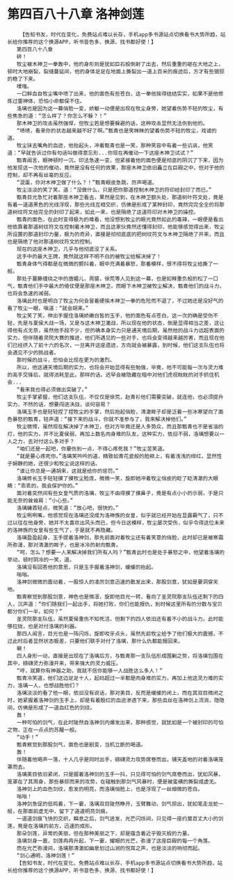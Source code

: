 # 第四百八十八章 洛神剑莲
        【告知书友，时代在变化，免费站点难以长存，手机app多书源站点切换看书大势所趋，站长给你推荐的这个换源APP，听书音色多、换源、找书都好使！】
       第四百八十八章
       砰！
       牧尘被木神卫一拳轰中，他的身形则是犹如巨石般倒射了出去，然后重重的砸在大地之上，顿时大地崩裂，裂缝蔓延间，他的身体足足在地面上撕裂出一道上百米的痕迹后，方才有些狼狈的稳了下来。
       噗嗤。
       一口鲜血自牧尘嘴中喷了出来，他的面色有些苍白，这一拳他挨得结结实实，如果不是他修炼过雷神体，恐怕小命都保不住。
       洛璃也是因为这一幕俏脸一变，娇躯一动便是出现在牧尘身旁，她望着伤势不轻的牧尘，有些焦急的道：“怎么样了？你怎么不躲？！”
       那木神卫的攻击虽然强悍，但牧尘若是想要躲避的话，这种攻击显然无法伤到他的。
       “啧啧，看来你的状态越来越不好了啊。”甄青也是笑眯眯的望着伤势不轻的牧尘，戏谑的道。
       牧尘抹去嘴角的血迹，他抬起头，冲着甄青也是一笑，那种笑容中有着一些讥讽，他笑道：“早就告诉过你有句话叫做得意忘形...你现在再催动一下这座木神卫试试？”
       甄青闻言，眼神顿时一沉，印法急速一变，但紧接着他的面色便是彻底的阴沉了下来，因为他发现这一次他的催动，竟然是没有任何的效果，那座木神卫依旧矗立在巨殿之中，但对于他的控制，却不再有丝毫的反应。
       “混蛋，你对木神卫做了什么？！”甄青眼皮急跳，厉声喝道。
       牧尘淡淡的笑了笑，道：“没做什么，只是把你那道控制木神卫的符印给封印了而已。”
       甄青目光急忙对着那座木神卫看去，果然是见到，在木神卫额头处，那道树叶符文处，竟是有着一道道黑色的光线浮现，那些光线互相交织，仿佛是形成了某种封印，竟然完完全全的将那道树纹符文给完全的封印了起来，如此一来，也是隔绝了这道符印对木神卫的操控。
       甄青的面色，在此时变得极为的难看，他没想到牧尘的眼光竟然如此的毒辣，一眼便是看出他依靠着那道树纹符文在控制着木神卫，而且这家伙竟然还懂得封印，他能够感觉得出来，牧尘所设置的那道封印力量，极为的奇异，直接是彻彻底底的把树纹符文与木神卫隔绝了开来，而且也是隔绝了他对那道树纹符文的控制。
       现在的这座木神卫，几乎与他彻底没了关系。
       这手中的最大王牌，竟然就这样不明不白的被牧尘给解决掉了！
       甄青身体气得都是在微微的颤抖着，眼中充满着暴怒，那番模样，恨不得将牧尘给撕了一般。
       那处于蔓藤缠绕之中的唐媚儿，周猿，徐荒等人见到这一幕，也是如释重负般的松了一口气，甄青他们手中最大的倚仗便是那座木神卫，而眼下木神卫被牧尘解决，甄青他们的战斗力，也将会急速的减弱。
       洛璃此时也是明白了牧尘为何会冒着硬挨木神卫一拳的危险而不退了，不过她还是没好气的看了牧尘一眼，嗔道：“就会胡来。”
       牧尘笑了笑，伸出手握住洛璃娇嫩白皙的玉手，他的面色有点苍白，这一次的确是受伤不轻，先是与夏侯大战一场，又是与这木神卫激战，所以现在他的状态，倒是显得相当之差，这让得他有点无奈，虽然他手段不少，但的确本身实力只是通天境后期，虽然他的战斗力远超表面的实力，但伴随着灵院大赛的推进，他们所遇见的一些对手，也将会变得越来越厉害，而且现在他们已经挤入了前十六的名次，一旦离开这座遗迹，方向就会被暴露，到时候，他们这支队伍也将会遇见不少的挑战者。
       那时候的战斗，恐怕会比现在更为的激烈。
       所以，他这通天境后期的实力，也将会开始显得有些勉强，毕竟，他不可能每一次与灵力难的高手交锋后，就得消耗至此，那样的话，迟早会被隐藏在暗中对他们虎视眈眈的对手抓住机会...
       “看来我也得必须做出突破了。”
       牧尘手掌紧握，他们这支队伍，不仅仅是徐荒，赵青衫他们需要突破，就连他，也必须提升实力，不然的话，想要闯进决战，谈何容易？
       洛璃玉手也是轻轻捏了捏牧尘的手掌，然后抬起俏脸，清澈眸子却是泛着一些冰寒望向了面色暴怒的甄青，轻声道：“接下来的战斗，你就不准参与了，我来解决掉他们。”
       牧尘微愕，虽然现在解决掉了木神卫，但对方毕竟还是人多势众，而且那甄青也不是省油的灯，他的实力，并不比夏侯弱，再加上数名肉身难的队友，这种实力，依旧不弱，洛璃想要以一人之力，去对付这么多对手？
       “咱们还是一起吧，你要伤到一点，不得心疼死我？”牧尘苦笑道。
       “就是要心疼死你。”洛璃笑吟吟的道，精致如青花瓷般的脸颊上，有着浅浅的绯红，显然性子娴静的她，还很少和牧尘说这样的话。
       “谁让你总是一通胡来，这就是给你的惩罚。”
       洛璃修长玉手轻轻摸了摸牧尘脸庞，微微一笑，旋即她冲着牧尘俏皮的眨了眨清澈的大眼睛：“乖乖的，我会保护你的。”
       面对着突然间有些女皇气质的洛璃，牧尘不由得摸了摸鼻子，竟是有点小小的示弱，于是只能无奈的耸耸肩：“小心些。”
       洛璃螓首轻点，微笑道：“放心吧，很快的。”
       牧尘咧咧嘴，他感觉现在洛璃还没成为洛神族的女皇，似乎就已经开始在显露霸气了，只不过以往在他身旁，她并不太喜欢出风头而已，但今日这模样，牧尘屡次受伤，似乎令得这位未来的洛神族的女皇有些生气了，于是就不再隐藏。
       洛璃盈盈起身，玉手提着洛神剑，那先前面对着牧尘还有着笑意的俏脸，此时却已是被寒霜所弥漫，那对清澈的眸子，也是冰冷的射向甄青。
       “呵，怎么？想要一人来解决掉我们所有人吗？”甄青此时也是处于暴怒之中，他望着洛璃的举动，顿时阴冷的一笑，道。
       洛璃没有回答他的意思，只是玉手握着洛神剑，缓缓的抬起。
       嗡嗡。
       洛神剑微微的震动着，一股惊人的凌厉剑意迅速的散发出来，那股剑意，犹如是要洞穿天地。
       甄青察觉到那股剑意，神色也是微凛，旋即他目光一转，看向了圣灵院那支队伍还剩下的四人，沉声道：“你们随我们一起出手，将她打败，你们也能报仇，到时候这里所有的分数与宝贝都分你们一半，如何？”
       圣灵院那支队伍，虽然夏侯重伤不知死活，但剩下的四人依旧还有着不小的战斗力，此时能够拉拢，也是对付洛璃的利器。
       那四人闻言，目光也是一阵闪烁，旋即咬牙点头，虽然先前牧尘给予了他们极大的震撼，不过此时后者显然状态极差，只要他们联手对付了洛璃，那什么仇都能报回来。
       唰！
       四人身形一动，直接是出现在了洛璃后方，与甄青那一支队伍形成围剿之势，将洛璃包围在其中，磅礴灵力弥漫开来，带来强大的灵力威压。
       “哼，就算你有神器之助，我就不信你能够一人战胜这么多人！”
       甄青冷笑道，他们这边足足十人，起码超过一半都是肉身难的实力，再加上他这灵力难的实力，洛璃一人，也想战胜他们？
       洛璃淡淡的看了他一眼，依旧没有说话，那对美目，反而是缓缓的闭上，而在其双目微闭之时，她紧握着洛神剑的玉手上，却是有着殷红的血迹渗透下来，那些血丝在洛神剑上流淌，隐隐间，仿佛是形成了一道血红色的剑纹。
       轰！
       一种可怕的剑气，在此时陡然自洛神剑内爆发出来，那种感觉，就犹如是一个被封印的可怕之物，正在一点点的苏醒一般。
       “动手！”
       甄青察觉到那股剑气，面色也是剧变，当机立断的喝道。
       轰！
       伴随着他喝声一落，十人几乎是同时出手，磅礴灵力攻势席卷而出，铺天盖地的对着洛璃笼罩而去。
       洛璃美目依旧紧闭，只是握着洛神剑的玉手一抖，只见得可怕的剑气席卷而出，犹如风暴，笼罩在了其周身，那些暴掠而来的攻势，在碰触到那剑气风暴时，便是被蛮横的撕裂成虚无。
       洛神剑上的血色剑纹，愈发的明亮，而洛璃俏脸上，也是浮现了一丝细微的苍白。
       嗡嗡！
       洛神剑急促的低鸣着，下一霎，洛璃双目陡然睁开，玉臂舞动，剑气掠出，犹如笔走龙蛇一般，在那面前虚无中，留下了道道明亮剑痕。
       一道道剑痕飞快的交织，瞬息之后，剑气迸发，光芒闪烁间，只见得一座约莫百丈大小的剑莲，竟是在洛璃的前方，迅速的成形。
       那朵剑莲，异常的美丽，但在那种美丽之下，却是蕴含着近乎毁灭般的力量。
       洛璃剑身一震，剑莲冉冉升起，下一霎，耀眼的光芒，弥漫了这座巨殿的每一个角落。
       而在光芒弥漫间，洛璃那清澈如幽泉划过山涧的悦耳之声，也是淡淡的响彻而起。
       “剑心通明，洛神剑莲！”
       【告知书友，时代在变化，免费站点难以长存，手机app多书源站点切换看书大势所趋，站长给你推荐的这个换源APP，听书音色多、换源、找书都好使！】